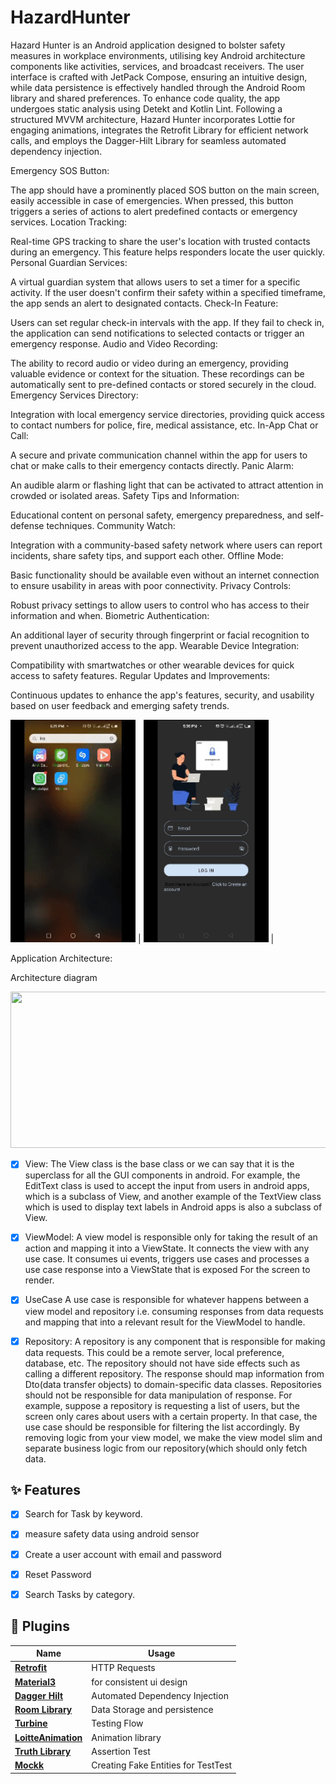# HazardHunter

Hazard Hunter is an Android application designed to bolster safety measures in workplace environments, utilising key Android architecture components like activities, services, and broadcast receivers. The user interface is crafted with JetPack Compose, ensuring an intuitive design, while data persistence is effectively handled through the Android Room library and shared preferences. To enhance code quality, the app undergoes static analysis using Detekt and Kotlin Lint. Following a structured MVVM architecture, Hazard Hunter incorporates Lottie for engaging animations, integrates the Retrofit Library for efficient network calls, and employs the Dagger-Hilt Library for seamless automated dependency injection. 



Emergency SOS Button:

The app should have a prominently placed SOS button on the main screen, easily accessible in case of emergencies. When pressed, this button triggers a series of actions to alert predefined contacts or emergency services.
Location Tracking:

Real-time GPS tracking to share the user's location with trusted contacts during an emergency. This feature helps responders locate the user quickly.
Personal Guardian Services:

A virtual guardian system that allows users to set a timer for a specific activity. If the user doesn't confirm their safety within a specified timeframe, the app sends an alert to designated contacts.
Check-In Feature:

Users can set regular check-in intervals with the app. If they fail to check in, the application can send notifications to selected contacts or trigger an emergency response.
Audio and Video Recording:

The ability to record audio or video during an emergency, providing valuable evidence or context for the situation. These recordings can be automatically sent to pre-defined contacts or stored securely in the cloud.
Emergency Services Directory:

Integration with local emergency service directories, providing quick access to contact numbers for police, fire, medical assistance, etc.
In-App Chat or Call:

A secure and private communication channel within the app for users to chat or make calls to their emergency contacts directly.
Panic Alarm:

An audible alarm or flashing light that can be activated to attract attention in crowded or isolated areas.
Safety Tips and Information:

Educational content on personal safety, emergency preparedness, and self-defense techniques.
Community Watch:

Integration with a community-based safety network where users can report incidents, share safety tips, and support each other.
Offline Mode:

Basic functionality should be available even without an internet connection to ensure usability in areas with poor connectivity.
Privacy Controls:

Robust privacy settings to allow users to control who has access to their information and when.
Biometric Authentication:

An additional layer of security through fingerprint or facial recognition to prevent unauthorized access to the app.
Wearable Device Integration:

Compatibility with smartwatches or other wearable devices for quick access to safety features.
Regular Updates and Improvements:

Continuous updates to enhance the app's features, security, and usability based on user feedback and emerging safety trends.







<img src="app/src/main/res/drawable/hazardhunt.gif" width="200"> | <img src="app/src/main/res/drawable/hazardhunt2.gif" width="200"> |

Application Architecture:

Architecture diagram

<img src="app/src/main/res/drawable/mvvm.gif" width="1000" height="250">


- [x] View:
The View class is the base class or we can say that it is the superclass for all the GUI components in android. For example, the EditText class is used to accept the input from users in android apps, which is a subclass of View, and another example of the TextView class which is used to display text labels in Android apps is also a subclass of View. 

- [x] ViewModel:
A view model is responsible only for taking the result of an action and mapping it into a ViewState. It connects the view with any use case. It consumes ui events, triggers use cases and processes a use case response into a ViewState that is exposed For the screen to render.

- [x] UseCase
 A use case is responsible for whatever happens between a view model and repository i.e. consuming responses from data requests and mapping that into a relevant result for the ViewModel to handle.

- [x] Repository:
A repository is any component that is responsible for making data requests. This could be a remote server, local preference, database, etc. The repository should not have side effects such as calling a different repository. The response should map information from Dto(data transfer objects) to domain-specific data classes.
 Repositories should not be responsible for data manipulation of response. For example, suppose a repository is requesting a list of users, but the screen only cares about users with a certain property. In that case, the use case should be responsible for filtering the list accordingly. By removing logic from your view model, we make the view model slim and separate business logic from our repository(which should only fetch data.





## ✨ Features
- [x] Search for Task by keyword.
- [x] measure safety data using android sensor
- [x] Create a user account with email and password
- [x] Reset Password 
- [x] Search Tasks by category.








## 🔌 Plugins

| Name                                                    | Usage                                               |
| ------------------------------------------------------- | --------------------------------------------------- |
| [**Retrofit**](https://square.github.io/retrofit/)      | HTTP Requests                                       |
| [**Material3**](https://bumptech.github.io/glide/)          | for consistent ui design                                |
| [**Dagger Hilt**](https://developer.android.com/training/dependency-injection/hilt-android/)| Automated Dependency Injection                |
| [**Room Library**](https://developer.android.com/jetpack/androidx/releases/room)| Data Storage and persistence|
| [**Turbine**](https://github.com/cashapp/turbine)| Testing Flow|
| [**LoitteAnimation**](https://airbnb.io/projects/lottie-android/)|Animation library|
| [**Truth Library**](https://truth.dev/)|Assertion Test|
| [**Mockk**](https://mockk.io/)|Creating Fake Entities for TestTest|




